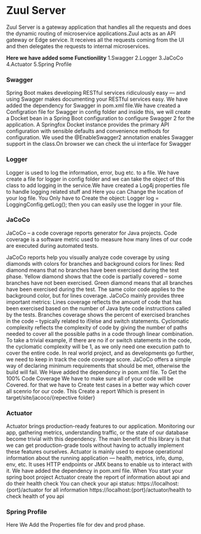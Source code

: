 # **Zuul Server**

Zuul Server is a gateway application that handles all the requests and does the dynamic routing of microservice applications.Zuul acts as an API gateway or Edge service. It receives all the requests coming from the UI and then delegates the requests to internal microservices.

**Here we have added some Functionility**
1.Swagger
2.Logger
3.JaCoCo
4.Actuator
5.Spring Profile

### **Swagger**
Spring Boot makes developing RESTful services ridiculously easy — and using Swagger makes documenting your RESTful services easy.
We have added the dependency for Swagger in pom.xml file.We have created a Configration file for Swagger in config folder and inside this, we will create a Docket bean in a Spring Boot configuration to configure Swagger 2 for the application. A Springfox Docket instance provides the primary API configuration with sensible defaults and convenience methods for configuration.
We used the @EnableSwagger2 annotation enables Swagger support in the class.On browser we can check the ui interface for Swagger

### **Logger**
Logger is used to log the information, error, bug etc. to a file.
We have create a file for logger in config folder and we can take the object of this class to add logging in the service.We have created a Log4j properties file to handle logging related stuff and Here you can Change the location of your log file.
You Only have to Create the object:
Logger log = LoggingConfig.getLog();
then you can easily use the logger in your file.

### **JaCoCo**
JaCoCo – a code coverage reports generator for Java projects.
Code coverage is a software metric used to measure how many lines of our code are executed during automated tests.

JaCoCo reports help you visually analyze code coverage by using diamonds with colors for branches and background colors for lines:
    Red diamond means that no branches have been exercised during the test phase.
    Yellow diamond shows that the code is partially covered – some branches have not been exercised.
    Green diamond means that all branches have been exercised during the test.
The same color code applies to the background color, but for lines coverage.
JaCoCo mainly provides three important metrics:
    Lines coverage reflects the amount of code that has been exercised based on the number of Java byte code instructions called by the tests.
    Branches coverage shows the percent of exercised branches in the code – typically related to if/else and switch statements.
    Cyclomatic complexity reflects the complexity of code by giving the number of paths needed to cover all the possible paths in a code through linear combination.
To take a trivial example, if there are no if or switch statements in the code, the cyclomatic complexity will be 1, as we only need one execution path to cover the entire code.
In real world project, and as developments go further, we need to keep in track the code coverage score.
JaCoCo offers a simple way of declaring minimum requirements that should be met, otherwise the build will fail.
We Have added the dependency in pom.xml file.
To Get the 100% Code Coverage We have to make sure all of your code will be Covered.
for that we have to Create test cases in a better way which cover all scenrio for our code.
This Create a report Which is present in 
target/site/jacoco/{repective folder}

### **Actuator**
Actuator brings production-ready features to our application.
Monitoring our app, gathering metrics, understanding traffic, or the state of our database become trivial with this dependency.
The main benefit of this library is that we can get production-grade tools without having to actually implement these features ourselves.
Actuator is mainly used to expose operational information about the running application — health, metrics, info, dump, env, etc. It uses HTTP endpoints or JMX beans to enable us to interact with it.
We have added the dependency in pom.xml file.
When You start your spring boot project Actuator create the report of information about api and do their health check
You can check your api status:
https://localhost:{port}/actuator for all information
https://localhost:{port}/actuator/health to check health of you api


### **Spring Profile**
Here We Add the Properties file for dev and prod phase.


